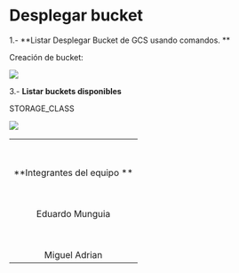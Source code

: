 # Desplegar bucket

1.- **Listar Desplegar Bucket de GCS usando comandos. **


Creación de bucket: 

<p align="center">

![](https://lh3.googleusercontent.com/AxBYU9dM5ue1aDbHb2yCFHC9ewQfXDZYtuv54914wwIxUfhfC7-nqE5VUWwrUOmzpTRP63PVLQbY_r8OlrW1osBOsB6IKP5Mc7pKkyUmNsn2b6U_5JYOrwbwvTOnq-vvv9pheHeZg-fu1hL95NckISkcAqv3DoOlLih27fT-rYuROmrRGBtpJtP4D3WQT-ymWf_fUR-1FBctCcm8I7wnnIzzZJE0cjbOBgsW1Tufw4x4wxnhgEjRxxwiigKT5OFLUMrdkM2aQzoDN217CC04Rht12oqwjjo122RUoYTEX_CkoVuPHYynqwrTSVZTVd5bwfMrZ6-m6K8YVjNfKnj8rfrw5uftAfB2_3ay4UDQCwzdz-CmUHzrTJ80Sh1CXme4A_PaLe57vUbJQczknn0eLXphR_HjpbbHahg6VuV6tbJ9r9x_Y2mIvLnSe2ZzaXS7mB76QiroGxwlku9wSsSG3-CRnysi-7xD6eRXAd-WmFLoseXLHJUFOevyf2b-9KQ_eMj_ynD6WAahovNs56bf4mZFwAjggPa4iNJUQ_yPQN7pQXXk0ITkGnjrQgRawOrRPtjNagz64OpohZ5-clt7IrYBBMcHphd2P4_h070IULucbenl72WVeqnAPdtjVWXDrS4_mWPOa-kqlo66V4HNkycF36T557zsF6INzP3XAiOK7T4aB5M_jV_jpuzxRKcWl9Tccs3vG1DnUWHl6LzOcGy61a3m2YyDOdjenKNCyiEUfVqfXU3xltDPUc-72rU=w1028-h81-no?authuser=0)
</p>




3.- **Listar buckets disponibles**


STORAGE_CLASS

<p align="center">

 ![](https://lh3.googleusercontent.com/LSl8aZPQsnLK9NANqLIglTZdBZDVe1MgksaMwJgPoZwhiSPP3Ffd-gvb5r3uhBSzpHOa4NFzWBiMZYeMPYwku_UWVF44ejsbWCChCJ6dkmSyjIOqIbKxqt26MhpRuVVSw0VhonEkFgYVeVrocvcboUWQNlh0V7KgQctnTCRF8olHtSs88H3blqLDDRIrKFUus7baY8BFIX71Rl6Dx9bctx4Etfje3E1d23QQenkJcmTOiYkNdbbc5dseiz_oQHoExyCvA-eTOPer3zWSR9o6pB3Ib16P9x1GkHWa405LLUlh9E5W6fpJ7l8PMZxyRMCIYMBq1knM6d_ec30iBNEzjMoxsgqL_rf4VUFlcK9FUV5fXXJFu4V50mFMnLX9KOJdfuqMkIKsffWZiVWIg9zLPZpFDz9uq46vvMYqU-5YQxSA-HaNdiu6p7K-TMzP_GM85r2Bx2b3bKmDA91TkNxX6XRQpI4vhYVuwiXmi4MP10k3E54xHQgW2nafRyPMIigGh9KjhAMQzSWvi6UBL-5HgSvMPFJmuZE1V6xW9_l-ZDpLIozfGElLOMIWqNkM6GBwWqB19rckeOa1ectYZwOftdVDxSiiMhp3nworQ_pk36UZ4qIVKwI4kwOYN0qP3kuSAWeQmWyCZ6WrN-GF2FD2G9Va1iqs1Z0_FelacQ878WHijeAhBX2BIMmjY7z8FnwrF1yd4F50ACQyCKB_Vp7TEU9UBbHdhTRa45lrrKnxsK4AE7SHIz6SczrpvmsoRTk=w1160-h69-no?authuser=0)


</p>

<table style="width: 100%; text-align: center;">
<tr>
    <td colspan="3" style="width: 100%; padding-top: 50px;">**Integrantes del equipo **</td>
  </tr>
  <tr>
    <td colspan="3" style="width: 100%; padding-top: 50px;">Eduardo Munguia</td>
   </tr>
<tr>
    <td colspan="3" style="width: 100%; padding-top: 50px;">Miguel Adrian</td>
   </tr>
   


